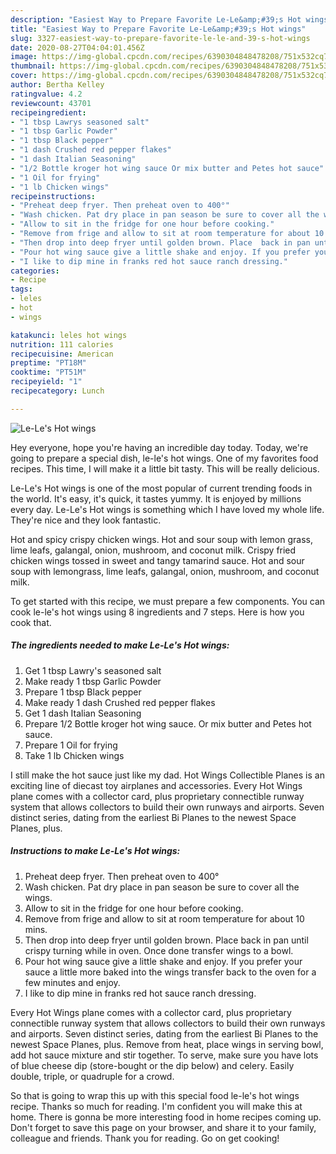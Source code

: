 ```yaml
---
description: "Easiest Way to Prepare Favorite Le-Le&amp;#39;s Hot wings"
title: "Easiest Way to Prepare Favorite Le-Le&amp;#39;s Hot wings"
slug: 3327-easiest-way-to-prepare-favorite-le-le-and-39-s-hot-wings
date: 2020-08-27T04:04:01.456Z
image: https://img-global.cpcdn.com/recipes/6390304848478208/751x532cq70/le-les-hot-wings-recipe-main-photo.jpg
thumbnail: https://img-global.cpcdn.com/recipes/6390304848478208/751x532cq70/le-les-hot-wings-recipe-main-photo.jpg
cover: https://img-global.cpcdn.com/recipes/6390304848478208/751x532cq70/le-les-hot-wings-recipe-main-photo.jpg
author: Bertha Kelley
ratingvalue: 4.2
reviewcount: 43701
recipeingredient:
- "1 tbsp Lawrys seasoned salt"
- "1 tbsp Garlic Powder"
- "1 tbsp Black pepper"
- "1 dash Crushed red pepper flakes"
- "1 dash Italian Seasoning"
- "1/2 Bottle kroger hot wing sauce Or mix butter and Petes hot sauce"
- "1 Oil for frying"
- "1 lb Chicken wings"
recipeinstructions:
- "Preheat deep fryer. Then preheat oven to 400°"
- "Wash chicken. Pat dry place in pan season be sure to cover all the wings."
- "Allow to sit in the fridge for one hour before cooking."
- "Remove from frige and allow to sit at room temperature for about 10 mins."
- "Then drop into deep fryer until golden brown. Place  back in pan until crispy turning while in oven. Once done transfer wings to a bowl."
- "Pour hot wing sauce give a little shake and enjoy. If you prefer your sauce a little more baked into the wings transfer back to the oven for a few minutes and enjoy."
- "I like to dip mine in franks red hot sauce ranch dressing."
categories:
- Recipe
tags:
- leles
- hot
- wings

katakunci: leles hot wings 
nutrition: 111 calories
recipecuisine: American
preptime: "PT18M"
cooktime: "PT51M"
recipeyield: "1"
recipecategory: Lunch

---
```



![Le-Le&#39;s Hot wings](https://img-global.cpcdn.com/recipes/6390304848478208/751x532cq70/le-les-hot-wings-recipe-main-photo.jpg)

Hey everyone, hope you're having an incredible day today. Today, we're going to prepare a special dish, le-le&#39;s hot wings. One of my favorites food recipes. This time, I will make it a little bit tasty. This will be really delicious.

Le-Le&#39;s Hot wings is one of the most popular of current trending foods in the world. It's easy, it's quick, it tastes yummy. It is enjoyed by millions every day. Le-Le&#39;s Hot wings is something which I have loved my whole life. They're nice and they look fantastic.

Hot and spicy crispy chicken wings. Hot and sour soup with lemon grass, lime leafs, galangal, onion, mushroom, and coconut milk. Crispy fried chicken wings tossed in sweet and tangy tamarind sauce. Hot and sour soup with lemongrass, lime leafs, galangal, onion, mushroom, and coconut milk.


To get started with this recipe, we must prepare a few components. You can cook le-le&#39;s hot wings using 8 ingredients and 7 steps. Here is how you cook that.

<!--inarticleads1-->

##### The ingredients needed to make Le-Le&#39;s Hot wings:

1. Get 1 tbsp Lawry&#39;s seasoned salt
1. Make ready 1 tbsp Garlic Powder
1. Prepare 1 tbsp Black pepper
1. Make ready 1 dash Crushed red pepper flakes
1. Get 1 dash Italian Seasoning
1. Prepare 1/2 Bottle kroger hot wing sauce. Or mix butter and Petes hot sauce.
1. Prepare 1 Oil for frying
1. Take 1 lb Chicken wings


I still make the hot sauce just like my dad. Hot Wings Collectible Planes is an exciting line of diecast toy airplanes and accessories. Every Hot Wings plane comes with a collector card, plus proprietary connectible runway system that allows collectors to build their own runways and airports. Seven distinct series, dating from the earliest Bi Planes to the newest Space Planes, plus. 

<!--inarticleads2-->

##### Instructions to make Le-Le&#39;s Hot wings:

1. Preheat deep fryer. Then preheat oven to 400°
1. Wash chicken. Pat dry place in pan season be sure to cover all the wings.
1. Allow to sit in the fridge for one hour before cooking.
1. Remove from frige and allow to sit at room temperature for about 10 mins.
1. Then drop into deep fryer until golden brown. Place  back in pan until crispy turning while in oven. Once done transfer wings to a bowl.
1. Pour hot wing sauce give a little shake and enjoy. If you prefer your sauce a little more baked into the wings transfer back to the oven for a few minutes and enjoy.
1. I like to dip mine in franks red hot sauce ranch dressing.


Every Hot Wings plane comes with a collector card, plus proprietary connectible runway system that allows collectors to build their own runways and airports. Seven distinct series, dating from the earliest Bi Planes to the newest Space Planes, plus. Remove from heat, place wings in serving bowl, add hot sauce mixture and stir together. To serve, make sure you have lots of blue cheese dip (store-bought or the dip below) and celery. Easily double, triple, or quadruple for a crowd. 

So that is going to wrap this up with this special food le-le&#39;s hot wings recipe. Thanks so much for reading. I'm confident you will make this at home. There is gonna be more interesting food in home recipes coming up. Don't forget to save this page on your browser, and share it to your family, colleague and friends. Thank you for reading. Go on get cooking!
